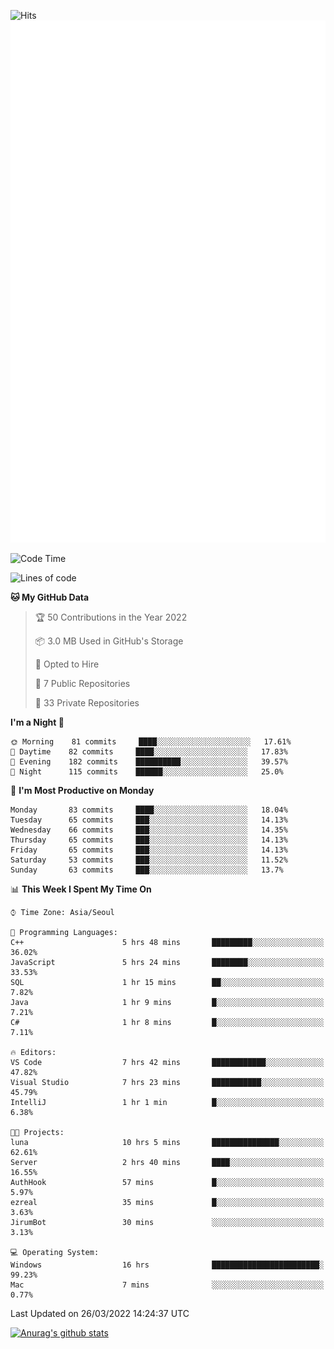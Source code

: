 ![Hits](https://hits.seeyoufarm.com/api/count/incr/badge.svg?url=https%3A%2F%2Fgithub.com%2Fkokose1234&count_bg=%2379C83D&title_bg=%23555555&icon=apple.svg&icon_color=%23E7E7E7&title=hits&edge_flat=false)
<br/>
![Metrics](https://github.com/kokose1234/kokose1234/blob/main/github-metrics.svg)

<!--START_SECTION:waka-->
![Code Time](http://img.shields.io/badge/Code%20Time-606%20hrs%208%20mins-blue)

![Lines of code](https://img.shields.io/badge/From%20Hello%20World%20I%27ve%20Written-2%20Million%20lines%20of%20code-blue)

**🐱 My GitHub Data** 

> 🏆 50 Contributions in the Year 2022
 > 
> 📦 3.0 MB Used in GitHub's Storage 
 > 
> 💼 Opted to Hire
 > 
> 📜 7 Public Repositories 
 > 
> 🔑 33 Private Repositories  
 > 
**I'm a Night 🦉** 

```text
🌞 Morning    81 commits     ████░░░░░░░░░░░░░░░░░░░░░   17.61% 
🌆 Daytime    82 commits     ████░░░░░░░░░░░░░░░░░░░░░   17.83% 
🌃 Evening    182 commits    ██████████░░░░░░░░░░░░░░░   39.57% 
🌙 Night      115 commits    ██████░░░░░░░░░░░░░░░░░░░   25.0%

```
📅 **I'm Most Productive on Monday** 

```text
Monday       83 commits     ████░░░░░░░░░░░░░░░░░░░░░   18.04% 
Tuesday      65 commits     ███░░░░░░░░░░░░░░░░░░░░░░   14.13% 
Wednesday    66 commits     ███░░░░░░░░░░░░░░░░░░░░░░   14.35% 
Thursday     65 commits     ███░░░░░░░░░░░░░░░░░░░░░░   14.13% 
Friday       65 commits     ███░░░░░░░░░░░░░░░░░░░░░░   14.13% 
Saturday     53 commits     ███░░░░░░░░░░░░░░░░░░░░░░   11.52% 
Sunday       63 commits     ███░░░░░░░░░░░░░░░░░░░░░░   13.7%

```


📊 **This Week I Spent My Time On** 

```text
⌚︎ Time Zone: Asia/Seoul

💬 Programming Languages: 
C++                      5 hrs 48 mins       █████████░░░░░░░░░░░░░░░░   36.02% 
JavaScript               5 hrs 24 mins       ████████░░░░░░░░░░░░░░░░░   33.53% 
SQL                      1 hr 15 mins        ██░░░░░░░░░░░░░░░░░░░░░░░   7.82% 
Java                     1 hr 9 mins         █░░░░░░░░░░░░░░░░░░░░░░░░   7.21% 
C#                       1 hr 8 mins         █░░░░░░░░░░░░░░░░░░░░░░░░   7.11%

🔥 Editors: 
VS Code                  7 hrs 42 mins       ████████████░░░░░░░░░░░░░   47.82% 
Visual Studio            7 hrs 23 mins       ███████████░░░░░░░░░░░░░░   45.79% 
IntelliJ                 1 hr 1 min          █░░░░░░░░░░░░░░░░░░░░░░░░   6.38%

🐱‍💻 Projects: 
luna                     10 hrs 5 mins       ███████████████░░░░░░░░░░   62.61% 
Server                   2 hrs 40 mins       ████░░░░░░░░░░░░░░░░░░░░░   16.55% 
AuthHook                 57 mins             █░░░░░░░░░░░░░░░░░░░░░░░░   5.97% 
ezreal                   35 mins             █░░░░░░░░░░░░░░░░░░░░░░░░   3.63% 
JirumBot                 30 mins             ░░░░░░░░░░░░░░░░░░░░░░░░░   3.13%

💻 Operating System: 
Windows                  16 hrs              ████████████████████████░   99.23% 
Mac                      7 mins              ░░░░░░░░░░░░░░░░░░░░░░░░░   0.77%

```


 Last Updated on 26/03/2022 14:24:37 UTC
<!--END_SECTION:waka-->

[![Anurag's github stats](https://github-readme-stats.vercel.app/api?username=kokose1234&theme=dracula)](https://github.com/anuraghazra/github-readme-stats)



	
